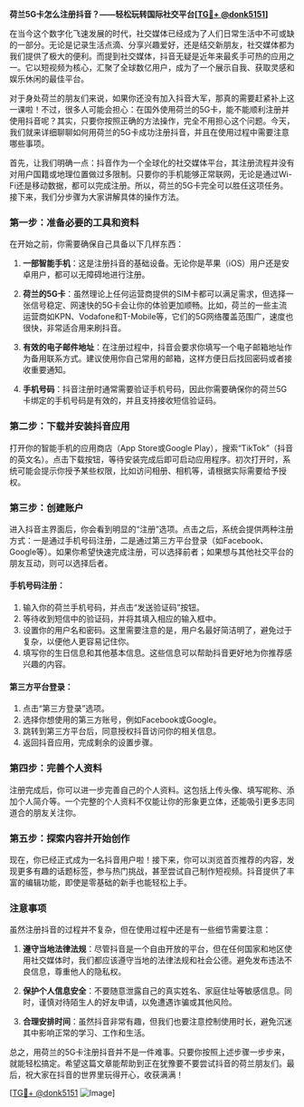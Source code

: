 **荷兰5G卡怎么注册抖音？——轻松玩转国际社交平台[[TG💪+ @donk5151](https://t.me/s/donk5151)]**

在当今这个数字化飞速发展的时代，社交媒体已经成为了人们日常生活中不可或缺的一部分。无论是记录生活点滴、分享兴趣爱好，还是结交新朋友，社交媒体都为我们提供了极大的便利。而提到社交媒体，抖音无疑是近年来最炙手可热的应用之一。它以短视频为核心，汇聚了全球数亿用户，成为了一个展示自我、获取灵感和娱乐休闲的最佳平台。

对于身处荷兰的朋友们来说，如果你还没有加入抖音大军，那真的需要赶紧补上这一课啦！不过，很多人可能会担心：在国外使用荷兰的5G卡，能不能顺利注册并使用抖音呢？其实，只要你按照正确的方法操作，完全不用担心这个问题。今天，我们就来详细聊聊如何用荷兰的5G卡成功注册抖音，并且在使用过程中需要注意哪些事项。

首先，让我们明确一点：抖音作为一个全球化的社交媒体平台，其注册流程并没有对用户国籍或地理位置做过多限制。只要你的手机能够正常联网，无论是通过Wi-Fi还是移动数据，都可以完成注册。所以，荷兰的5G卡完全可以胜任这项任务。接下来，我们分步骤为大家讲解具体的操作方法。

### 第一步：准备必要的工具和资料

在开始之前，你需要确保自己具备以下几样东西：

1. **一部智能手机**：这是注册抖音的基础设备。无论你是苹果（iOS）用户还是安卓用户，都可以无障碍地进行注册。
   
2. **荷兰的5G卡**：虽然理论上任何运营商提供的SIM卡都可以满足需求，但选择一张信号稳定、网速快的5G卡会让你的体验更加顺畅。比如，荷兰的一些主流运营商如KPN、Vodafone和T-Mobile等，它们的5G网络覆盖范围广，速度也很快，非常适合用来刷抖音。

3. **有效的电子邮件地址**：在注册过程中，抖音会要求你填写一个电子邮箱地址作为备用联系方式。建议使用你自己常用的邮箱，这样方便日后找回密码或者接收重要通知。

4. **手机号码**：抖音注册时通常需要验证手机号码，因此你需要确保你的荷兰5G卡绑定的手机号码是有效的，并且支持接收短信验证码。

### 第二步：下载并安装抖音应用

打开你的智能手机的应用商店（App Store或Google Play），搜索“TikTok”（抖音的英文名）。点击下载按钮，等待安装完成后即可启动应用程序。初次打开时，系统可能会提示你授予某些权限，比如访问相册、相机等，请根据实际需要给予授权。

### 第三步：创建账户

进入抖音主界面后，你会看到明显的“注册”选项。点击之后，系统会提供两种注册方式：一是通过手机号码注册，二是通过第三方平台登录（如Facebook、Google等）。如果你希望快速完成注册，可以选择前者；如果想与其他社交平台的朋友互动，则可以选择后者。

#### 手机号码注册：
1. 输入你的荷兰手机号码，并点击“发送验证码”按钮。
2. 等待收到短信中的验证码，并将其填入相应的输入框中。
3. 设置你的用户名和密码。这里需要注意的是，用户名最好简洁明了，避免过于复杂，以便他人更容易记住你。
4. 填写你的生日信息和其他基本信息。这些信息可以帮助抖音更好地为你推荐感兴趣的内容。

#### 第三方平台登录：
1. 点击“第三方登录”选项。
2. 选择你想使用的第三方账号，例如Facebook或Google。
3. 跳转到第三方平台后，同意授权抖音访问你的相关信息。
4. 返回抖音应用，完成剩余的设置步骤。

### 第四步：完善个人资料

注册完成后，你可以进一步完善自己的个人资料。这包括上传头像、填写昵称、添加个人简介等。一个完整的个人资料不仅能让你的形象更立体，还能吸引更多志同道合的朋友关注你。

### 第五步：探索内容并开始创作

现在，你已经正式成为一名抖音用户啦！接下来，你可以浏览首页推荐的内容，发现更多有趣的话题标签，参与热门挑战，甚至尝试自己制作短视频。抖音提供了丰富的编辑功能，即使是零基础的新手也能轻松上手。

### 注意事项

虽然注册抖音的过程并不复杂，但在使用过程中还是有一些细节需要注意：

1. **遵守当地法律法规**：尽管抖音是一个自由开放的平台，但在任何国家和地区使用社交媒体时，我们都应该遵守当地的法律法规和社会公德。避免发布违法不良信息，尊重他人的隐私权。

2. **保护个人信息安全**：不要随意泄露自己的真实姓名、家庭住址等敏感信息。同时，谨慎对待陌生人的好友申请，以免遭遇诈骗或其他风险。

3. **合理安排时间**：虽然抖音非常有趣，但我们也要注意控制使用时长，避免沉迷其中影响正常的学习、工作和生活。

总之，用荷兰的5G卡注册抖音并不是一件难事。只要你按照上述步骤一步步来，就能轻松搞定。希望这篇文章能帮助到正在犹豫要不要尝试抖音的荷兰朋友们。最后，祝大家在抖音的世界里玩得开心，收获满满！

[[TG💪+ @donk5151](https://t.me/s/donk5151) ![Image](https://i.postimg.cc/rwNCRYN7/Snipaste-2025-04-30-17-27-05.png)]